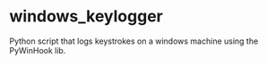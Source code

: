 # windows_keylogger
Python script that logs keystrokes on a windows machine using the PyWinHook lib.
